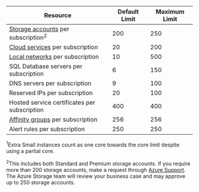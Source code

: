 | Resource | Default Limit | Maximum Limit |
| --- | --- | --- |
| [Storage accounts](../articles/storage/common/storage-create-storage-account.md) per subscription<sup>2</sup> |200 |250 |
| [Cloud services](../articles/cloud-services/cloud-services-choose-me.md) per subscription |20 |200 |
| [Local networks](http://msdn.microsoft.com/library/jj157100.aspx) per subscription |10 |500 |
| SQL Database servers per subscription |6 |150 |
| DNS servers per subscription |9 |100 |
| Reserved IPs per subscription |20 |100 |
| Hosted service certificates per subscription |400 |400 |
| [Affinity groups](../articles/virtual-network/virtual-networks-migrate-to-regional-vnet.md) per subscription |256 |256 |
| Alert rules per subscription |250 |250 |

<sup>1</sup>Extra Small instances count as one core towards the core limit despite using a partial core.

<sup>2</sup>This includes both Standard and Premium storage accounts. If you require more than 200 storage accounts, make a request through [Azure Support](https://www.azure.cn/support/faq/). The Azure Storage team will review your business case and may approve up to 250 storage accounts. 


<!--ms.date: 08/29/2017-->